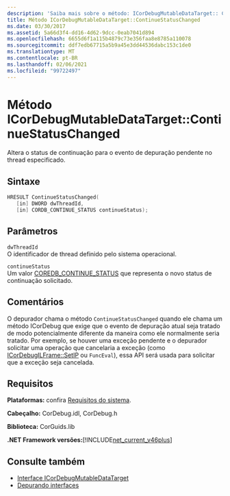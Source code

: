 ```yaml
---
description: 'Saiba mais sobre o método: ICorDebugMutableDataTarget:: ContinueStatusChanged'
title: Método ICorDebugMutableDataTarget::ContinueStatusChanged
ms.date: 03/30/2017
ms.assetid: 5a66d3f4-dd16-4d62-9dcc-0eab7041d894
ms.openlocfilehash: 6655d6f1a115b4879c73e356faa8e8785a110078
ms.sourcegitcommit: ddf7edb67715a5b9a45e3dd44536dabc153c1de0
ms.translationtype: MT
ms.contentlocale: pt-BR
ms.lasthandoff: 02/06/2021
ms.locfileid: "99722497"
---
```

# <a name="icordebugmutabledatatargetcontinuestatuschanged-method"></a>Método ICorDebugMutableDataTarget::ContinueStatusChanged

Altera o status de continuação para o evento de depuração pendente no thread especificado.  
  
## <a name="syntax"></a>Sintaxe  
  
```cpp  
HRESULT ContinueStatusChanged(  
   [in] DWORD dwThreadId,  
   [in] CORDB_CONTINUE_STATUS continueStatus);  
```  
  
## <a name="parameters"></a>Parâmetros  

 `dwThreadId`  
 O identificador de thread definido pelo sistema operacional.  
  
 `continueStatus`  
 Um valor [COREDB_CONTINUE_STATUS](../common-data-types-unmanaged-api-reference.md) que representa o novo status de continuação solicitado.  
  
## <a name="remarks"></a>Comentários  

 O depurador chama o método `ContinueStatusChanged` quando ele chama um método ICorDebug que exige que o evento de depuração atual seja tratado de modo potencialmente diferente da maneira como ele normalmente seria tratado. Por exemplo, se houver uma exceção pendente e o depurador solicitar uma operação que cancelaria a exceção (como [ICorDebugILFrame::SetIP](icordebugilframe-setip-method.md) ou `FuncEval`), essa API será usada para solicitar que a exceção seja cancelada.  
  
## <a name="requirements"></a>Requisitos  

 **Plataformas:** confira [Requisitos do sistema](../../get-started/system-requirements.md).  
  
 **Cabeçalho:** CorDebug.idl, CorDebug.h  
  
 **Biblioteca:** CorGuids.lib  
  
 **.NET Framework versões:**[!INCLUDE[net_current_v46plus](../../../../includes/net-current-v46plus-md.md)]  
  
## <a name="see-also"></a>Consulte também

- [Interface ICorDebugMutableDataTarget](icordebugmutabledatatarget-interface.md)
- [Depurando interfaces](debugging-interfaces.md)
